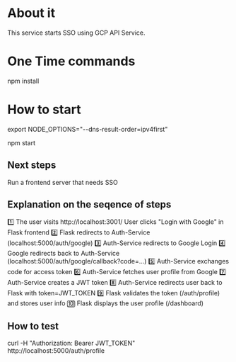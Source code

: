 # About it

This service starts SSO using GCP API Service. 

# One Time commands

npm install

# How to start

export NODE_OPTIONS="--dns-result-order=ipv4first"

npm start

## Next steps

Run a frontend server that needs SSO

## Explanation on the seqence of steps

1️⃣ The user visits http://localhost:3001/ 
 User clicks "Login with Google" in Flask frontend 
2️⃣	Flask redirects to Auth-Service (localhost:5000/auth/google)
3️⃣	Auth-Service redirects to Google Login
4️⃣	Google redirects back to Auth-Service (localhost:5000/auth/google/callback?code=...)
5️⃣	Auth-Service exchanges code for access token
6️⃣	Auth-Service fetches user profile from Google
7️⃣	Auth-Service creates a JWT token
8️⃣	Auth-Service redirects user back to Flask with token=JWT_TOKEN
9️⃣	Flask validates the token (/auth/profile) and stores user info
🔟 Flask displays the user profile (/dashboard)


## How to test

curl -H "Authorization: Bearer JWT_TOKEN" http://localhost:5000/auth/profile

